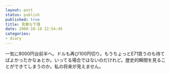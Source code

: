 ```yaml
---
layout: post
status: publish
published: true
title: 見事な下落
date: 2008-10-10 22:54:45
categories:
- diary
---
```

一気に8000円台前半へ。ドルも再び100円切り。もうちょっとE71買うのも待てばよかったかなぁとか。いってる場合ではないのだけれど。歴史的瞬間を見ることができてしまうのか。私の将来が見えません。

